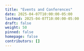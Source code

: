 ```yaml
---
title: "Events and Conferences"
date: 2025-04-07T10:00:00-05:00
lastmod: 2025-04-07T10:00:00-05:00
draft: false
weight: 50
pinned: false
homepage: false
contributors: []
---
```

